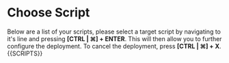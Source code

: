 Choose Script
=============

Below are a list of your scripts, please select a target script by navigating to it's line and pressing __[CTRL | ⌘] + ENTER__. This will then allow you to further configure the deployment. To cancel the deployment, press __[CTRL | ⌘] + X__.{{SCRIPTS}}